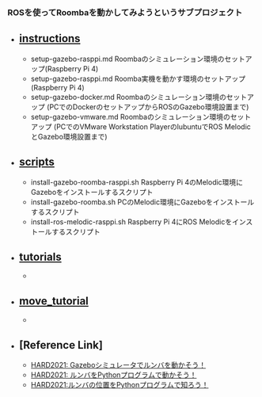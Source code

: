 ### ROSを使ってRoombaを動かしてみようというサブプロジェクト

- ## [instructions][1] 
  - setup-gazebo-rasppi.md Roombaのシミュレーション環境のセットアップ(Raspberry Pi 4)
  - setup-gazebo-rasppi.md Roomba実機を動かす環境のセットアップ(Raspberry Pi 4)
  - setup-gazebo-docker.md Roombaのシミュレーション環境のセットアップ (PCでのDockerのセットアップからROSのGazebo環境設置まで)
  - setup-gazebo-vmware.md Roombaのシミュレーション環境のセットアップ (PCでのVMware Workstation PlayerのlubuntuでROS MelodicとGazebo環境設置まで)

- ## [scripts][2]
  - install-gazebo-roomba-rasppi.sh Raspberry Pi 4のMelodic環境にGazeboをインストールするスクリプト
  - install-gazebo-roomba.sh  PCのMelodic環境にGazeboをインストールするスクリプト
  - install-ros-melodic-rasppi.sh  Raspberry Pi 4にROS Melodicをインストールするスクリプト 

- ## [tutorials][3]
  -

- ## [move_tutorial][4]
  - 


- ## [Reference Link]

  - [HARD2021: Gazeboシミュレータでルンバを動かそう！][101]
  - [HARD2021: ルンバをPythonプログラムで動かそう！][102]
  - [HARD2021:ルンバの位置をPythonプログラムで知ろう！][103]

[1]:https://github.com/docofab/RoombaControlls/tree/main/ROS/instructions
[2]:https://github.com/docofab/RoombaControlls/tree/main/ROS/scripts
[3]:https://github.com/docofab/RoombaControlls/tree/main/ROS/tutorials
[4]:https://github.com/docofab/RoombaControlls/tree/main/ROS/move_tutorials

[101]:https://demura.net/robot/hard/20405.html
[102]:https://demura.net/robot/hard/20101.html
[103]:https://demura.net/robot/hard/20085.html


